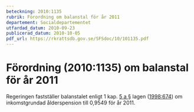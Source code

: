 ```yaml
---
beteckning: 2010:1135
rubrik: Förordning om balanstal för år 2011
departement: Socialdepartementet
utfardad_datum: 2010-09-23
publicerad_datum: 2010-10-05
pdf_url: https://rkrattsdb.gov.se/SFSdoc/10/101135.pdf
---
```


# Förordning (2010:1135) om balanstal för år 2011

Regeringen fastställer balanstalet enligt 1 kap. [5 a §](#kap1.5a) lagen ([1998:674](https://selex.se/eli/sfs/1998/674)) om inkomstgrundad ålderspension till 0,9549 för år 2011.